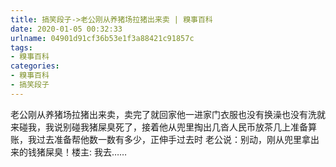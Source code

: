 ```yaml
---
title: 搞笑段子->老公刚从养猪场拉猪出来卖 | 糗事百科
date: 2020-01-05 00:32:33
urlname: 04901d91cf36b53e1f3a88421c91857c
tags: 
- 糗事百科
categories:
- 糗事百科
- 搞笑段子
---
```

老公刚从养猪场拉猪出来卖，卖完了就回家他一进家门衣服也没有换澡也没有洗就来碰我，我说别碰我猪屎臭死了，接着他从兜里掏出几沓人民币放茶几上准备算账，我过去准备帮他数一数有多少，正伸手过去时 老公说：别动，刚从兜里拿出来的钱猪屎臭！楼主:  我去……


